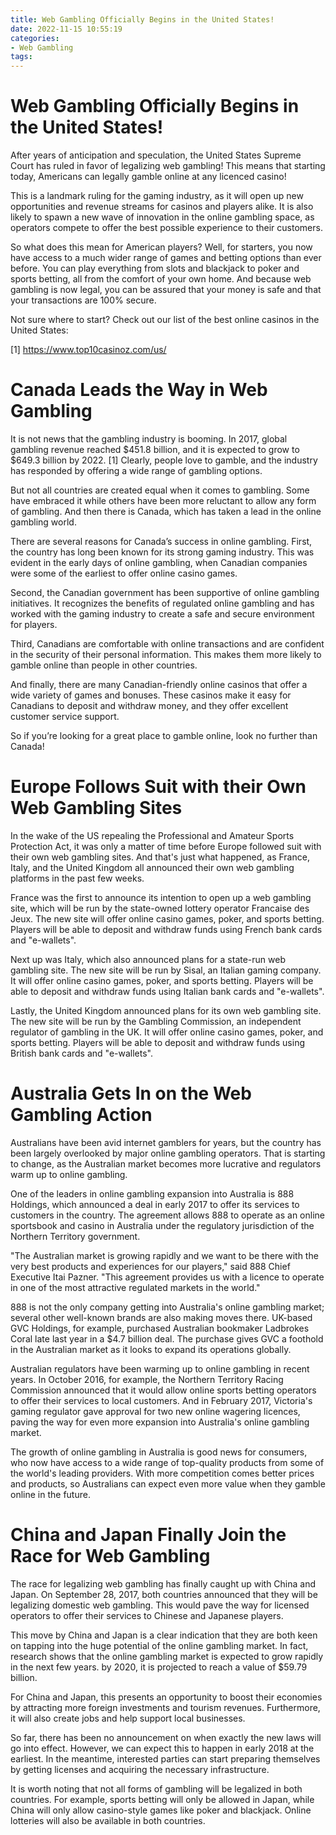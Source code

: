```yaml
---
title: Web Gambling Officially Begins in the United States!
date: 2022-11-15 10:55:19
categories:
- Web Gambling
tags:
---
```



#  Web Gambling Officially Begins in the United States!

After years of anticipation and speculation, the United States Supreme Court has ruled in favor of legalizing web gambling! This means that starting today, Americans can legally gamble online at any licenced casino!

This is a landmark ruling for the gaming industry, as it will open up new opportunities and revenue streams for casinos and players alike. It is also likely to spawn a new wave of innovation in the online gambling space, as operators compete to offer the best possible experience to their customers.

So what does this mean for American players? Well, for starters, you now have access to a much wider range of games and betting options than ever before. You can play everything from slots and blackjack to poker and sports betting, all from the comfort of your own home. And because web gambling is now legal, you can be assured that your money is safe and that your transactions are 100% secure.

Not sure where to start? Check out our list of the best online casinos in the United States:

[1] https://www.top10casinoz.com/us/

#  Canada Leads the Way in Web Gambling

It is not news that the gambling industry is booming. In 2017, global gambling revenue reached $451.8 billion, and it is expected to grow to $649.3 billion by 2022. [1] Clearly, people love to gamble, and the industry has responded by offering a wide range of gambling options.

But not all countries are created equal when it comes to gambling. Some have embraced it while others have been more reluctant to allow any form of gambling. And then there is Canada, which has taken a lead in the online gambling world.

There are several reasons for Canada’s success in online gambling. First, the country has long been known for its strong gaming industry. This was evident in the early days of online gambling, when Canadian companies were some of the earliest to offer online casino games.

Second, the Canadian government has been supportive of online gambling initiatives. It recognizes the benefits of regulated online gambling and has worked with the gaming industry to create a safe and secure environment for players.

Third, Canadians are comfortable with online transactions and are confident in the security of their personal information. This makes them more likely to gamble online than people in other countries.

And finally, there are many Canadian-friendly online casinos that offer a wide variety of games and bonuses. These casinos make it easy for Canadians to deposit and withdraw money, and they offer excellent customer service support.

So if you’re looking for a great place to gamble online, look no further than Canada!

#  Europe Follows Suit with their Own Web Gambling Sites

In the wake of the US repealing the Professional and Amateur Sports Protection Act, it was only a matter of time before Europe followed suit with their own web gambling sites. And that's just what happened, as France, Italy, and the United Kingdom all announced their own web gambling platforms in the past few weeks.

France was the first to announce its intention to open up a web gambling site, which will be run by the state-owned lottery operator Francaise des Jeux. The new site will offer online casino games, poker, and sports betting. Players will be able to deposit and withdraw funds using French bank cards and "e-wallets".

Next up was Italy, which also announced plans for a state-run web gambling site. The new site will be run by Sisal, an Italian gaming company. It will offer online casino games, poker, and sports betting. Players will be able to deposit and withdraw funds using Italian bank cards and "e-wallets".

Lastly, the United Kingdom announced plans for its own web gambling site. The new site will be run by the Gambling Commission, an independent regulator of gambling in the UK. It will offer online casino games, poker, and sports betting. Players will be able to deposit and withdraw funds using British bank cards and "e-wallets".

# Australia Gets In on the Web Gambling Action

Australians have been avid internet gamblers for years, but the country has been largely overlooked by major online gambling operators. That is starting to change, as the Australian market becomes more lucrative and regulators warm up to online gambling.

One of the leaders in online gambling expansion into Australia is 888 Holdings, which announced a deal in early 2017 to offer its services to customers in the country. The agreement allows 888 to operate as an online sportsbook and casino in Australia under the regulatory jurisdiction of the Northern Territory government.

"The Australian market is growing rapidly and we want to be there with the very best products and experiences for our players," said 888 Chief Executive Itai Pazner. "This agreement provides us with a licence to operate in one of the most attractive regulated markets in the world."

888 is not the only company getting into Australia's online gambling market; several other well-known brands are also making moves there. UK-based GVC Holdings, for example, purchased Australian bookmaker Ladbrokes Coral late last year in a $4.7 billion deal. The purchase gives GVC a foothold in the Australian market as it looks to expand its operations globally.

Australian regulators have been warming up to online gambling in recent years. In October 2016, for example, the Northern Territory Racing Commission announced that it would allow online sports betting operators to offer their services to local customers. And in February 2017, Victoria's gaming regulator gave approval for two new online wagering licences, paving the way for even more expansion into Australia's online gambling market.

The growth of online gambling in Australia is good news for consumers, who now have access to a wide range of top-quality products from some of the world's leading providers. With more competition comes better prices and products, so Australians can expect even more value when they gamble online in the future.

#  China and Japan Finally Join the Race for Web Gambling

The race for legalizing web gambling has finally caught up with China and Japan. On September 28, 2017, both countries announced that they will be legalizing domestic web gambling. This would pave the way for licensed operators to offer their services to Chinese and Japanese players.

This move by China and Japan is a clear indication that they are both keen on tapping into the huge potential of the online gambling market. In fact, research shows that the online gambling market is expected to grow rapidly in the next few years. by 2020, it is projected to reach a value of $59.79 billion.

For China and Japan, this presents an opportunity to boost their economies by attracting more foreign investments and tourism revenues. Furthermore, it will also create jobs and help support local businesses.

So far, there has been no announcement on when exactly the new laws will go into effect. However, we can expect this to happen in early 2018 at the earliest. In the meantime, interested parties can start preparing themselves by getting licenses and acquiring the necessary infrastructure.

It is worth noting that not all forms of gambling will be legalized in both countries. For example, sports betting will only be allowed in Japan, while China will only allow casino-style games like poker and blackjack. Online lotteries will also be available in both countries.